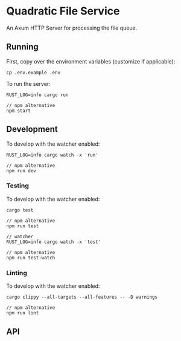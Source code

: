 # Quadratic File Service

An Axum HTTP Server for processing the file queue.

## Running

First, copy over the environment variables (customize if applicable):

```shell
cp .env.example .env
```

To run the server:

```shell
RUST_LOG=info cargo run

// npm alternative
npm start
```


## Development

To develop with the watcher enabled:

```shell
RUST_LOG=info cargo watch -x 'run'

// npm alternative
npm run dev
```

### Testing

To develop with the watcher enabled:

```shell
cargo test

// npm alternative
npm run test

// watcher
RUST_LOG=info cargo watch -x 'test'

// npm alternative
npm run test:watch
```

### Linting

To develop with the watcher enabled:

```shell
cargo clippy --all-targets --all-features -- -D warnings

// npm alternative
npm run lint
```

## API